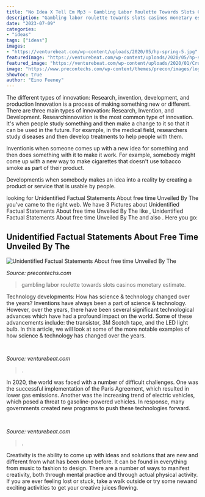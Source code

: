 ```yaml
---
title: "No Idea X Tell Em Mp3 ~ Gambling Labor Roulette Towards Slots Casinos Monetary Estimate"
description: "Gambling labor roulette towards slots casinos monetary estimate"
date: "2023-07-09"
categories:
- "ideas"
tags: ["ideas"]
images:
- "https://venturebeat.com/wp-content/uploads/2020/05/hp-spring-5.jpg"
featuredImage: "https://venturebeat.com/wp-content/uploads/2020/05/hp-spring-5.jpg"
featured_image: "https://venturebeat.com/wp-content/uploads/2020/01/Cruise-Track-4-Inside-Vehicle.jpg?w=800"
image: "https://www.precontechs.com/wp-content/themes/precon/images/logo.png"
ShowToc: true
author: "Eino Feeney"
---
```



The different types of innovation: Research, invention, development, and production
Innovation is a process of making something new or different. There are three main types of innovation: Research, Invention, and Development.
Researchinnovation is the most common type of innovation. It's when people study something and then make a change to it so that it can be used in the future. For example, in the medical field, researchers study diseases and then develop treatments to help people with them.

Inventionis when someone comes up with a new idea for something and then does something with it to make it work. For example, somebody might come up with a new way to make cigarettes that doesn't use tobacco smoke as part of their product. 

Developmentis when somebody makes an idea into a reality by creating a product or service that is usable by people.

	

		
looking for Unidentified Factual Statements About free time Unveiled By The you've came to the right web. We have 3 Pictures about Unidentified Factual Statements About free time Unveiled By The like , Unidentified Factual Statements About free time Unveiled By The and also . Here you go:
		
    
## Unidentified Factual Statements About Free Time Unveiled By The

<img loading=lazy src="https://www.precontechs.com/wp-content/themes/precon/images/logo.png" onerror="this.onerror=null;this.src='https://tse1.mm.bing.net/th?id=OIP.o1KEvbBsxytSujd0Xfkp7AHaC5&amp;pid=15.1';" alt="Unidentified Factual Statements About free time Unveiled By The">

_Source: precontechs.com_

>gambling labor roulette towards slots casinos monetary estimate. 

	

Technology developments: How has science & technology changed over the years?
Inventions have always been a part of science & technology. However, over the years, there have been several significant technological advances which have had a profound impact on the world. Some of these advancements include: the transistor, 3M Scotch tape, and the LED light bulb. In this article, we will look at some of the more notable examples of how science & technology has changed over the years.

    
## 

<img loading=lazy src="https://venturebeat.com/wp-content/uploads/2020/01/Cruise-Track-4-Inside-Vehicle.jpg?w=800" onerror="this.onerror=null;this.src='https://tse3.mm.bing.net/th?id=OIP.yrzj_xT8CPpaMnmsbaoxwAHaFj&amp;pid=15.1';" alt="">

_Source: venturebeat.com_

>. 

	

In 2020, the world was faced with a number of difficult challenges. One was the successful implementation of the Paris Agreement, which resulted in lower gas emissions. Another was the increasing trend of electric vehicles, which posed a threat to gasoline-powered vehicles. In response, many governments created new programs to push these technologies forward. 

    
## 

<img loading=lazy src="https://venturebeat.com/wp-content/uploads/2020/05/hp-spring-5.jpg" onerror="this.onerror=null;this.src='https://tse2.mm.bing.net/th?id=OIP.fXSXyjRlr5jTrM8LdxvxWQHaFj&amp;pid=15.1';" alt="">

_Source: venturebeat.com_

>. 

	

Creativity is the ability to come up with ideas and solutions that are new and different from what has been done before. It can be found in everything from music to fashion to design. There are a number of ways to manifest creativity, both through mental practice and through actual physical activity. If you are ever feeling lost or stuck, take a walk outside or try some newand exciting activities to get your creative juices flowing.

